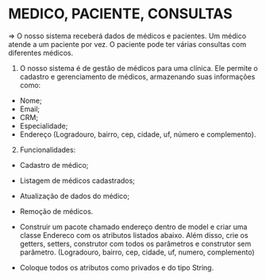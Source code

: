 # MEDICO, PACIENTE, CONSULTAS 

=> O nosso sistema receberá dados de médicos e pacientes. Um médico atende a um paciente por vez. O paciente pode ter várias consultas com diferentes médicos.

1. O nosso sistema é de gestão de médicos para uma clínica. Ele permite o cadastro e gerenciamento de médicos, armazenando suas informações como:

- Nome;
- Email;
- CRM;
- Especialidade; 
- Endereço (Logradouro, bairro, cep, cidade, uf, número e complemento).

2. Funcionalidades:

- Cadastro de médico;
- Listagem de médicos cadastrados;
- Atualização de dados do médico;
- Remoção de médicos.

- Construir um pacote chamado endereço dentro de model e criar uma classe Endereco com os atributos listados abaixo. Além disso, crie os getters, setters, construtor com todos os parâmetros e construtor sem parâmetro. 
(Logradouro, bairro, cep, cidade, uf, numero, complemento)
* Coloque todos os atributos como privados e do tipo String.